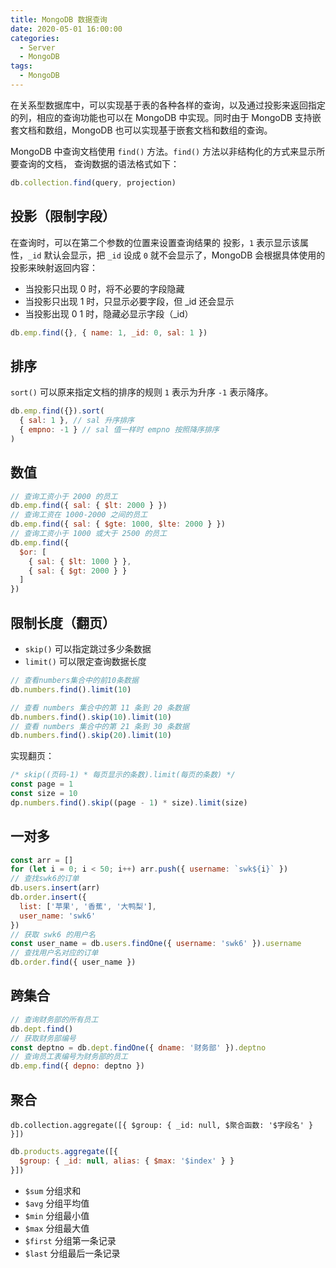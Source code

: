 ```yaml
---
title: MongoDB 数据查询
date: 2020-05-01 16:00:00
categories:
  - Server
  - MongoDB
tags: 
  - MongoDB
---
```


在关系型数据库中，可以实现基于表的各种各样的查询，以及通过投影来返回指定的列，相应的查询功能也可以在 MongoDB 中实现。同时由于 MongoDB 支持嵌套文档和数组，MongoDB 也可以实现基于嵌套文档和数组的查询。

<!-- more -->

MongoDB 中查询文档使用 `find()` 方法。`find()` 方法以非结构化的方式来显示所要查询的文档， 查询数据的语法格式如下：

```js
db.collection.find(query, projection)
```

## 投影（限制字段）

在查询时，可以在第二个参数的位置来设置查询结果的 投影，`1` 表示显示该属性，`_id` 默认会显示，把 `_id` 设成 `0` 就不会显示了，MongoDB 会根据具体使用的投影来映射返回内容：

- 当投影只出现 0 时，将不必要的字段隐藏
- 当投影只出现 1 时，只显示必要字段，但 _id 还会显示
- 当投影出现 0 1 时，隐藏必显示字段（_id）

~~~js
db.emp.find({}, { name: 1, _id: 0, sal: 1 })
~~~

## 排序

`sort()` 可以原来指定文档的排序的规则 `1` 表示为升序 `-1` 表示降序。

~~~js
db.emp.find({}).sort(
  { sal: 1 }, // sal 升序排序
  { empno: -1 } // sal 值一样时 empno 按照降序排序
)
~~~

## 数值

~~~js
// 查询工资小于 2000 的员工
db.emp.find({ sal: { $lt: 2000 } })
// 查询工资在 1000-2000 之间的员工
db.emp.find({ sal: { $gte: 1000, $lte: 2000 } })
// 查询工资小于 1000 或大于 2500 的员工
db.emp.find({
  $or: [
    { sal: { $lt: 1000 } },
    { sal: { $gt: 2000 } }
  ]
})
~~~

## 限制长度（翻页）

- `skip()`  可以指定跳过多少条数据
- `limit()` 可以限定查询数据长度

~~~js
// 查看numbers集合中的前10条数据
db.numbers.find().limit(10)

// 查看 numbers 集合中的第 11 条到 20 条数据
db.numbers.find().skip(10).limit(10)
// 查看 numbers 集合中的第 21 条到 30 条数据
db.numbers.find().skip(20).limit(10)
~~~

实现翻页：

```js
/* skip((页码-1) * 每页显示的条数).limit(每页的条数) */
const page = 1
const size = 10
dp.numbers.find().skip((page - 1) * size).limit(size)
```

## 一对多

~~~js
const arr = []
for (let i = 0; i < 50; i++) arr.push({ username: `swk${i}` })
// 查找swk6的订单
db.users.insert(arr)
db.order.insert({
  list: ['苹果', '香蕉', '大鸭梨'],
  user_name: 'swk6'
})
// 获取 swk6 的用户名
const user_name = db.users.findOne({ username: 'swk6' }).username
// 查找用户名对应的订单
db.order.find({ user_name })
~~~

## 跨集合

~~~js
// 查询财务部的所有员工
db.dept.find()
// 获取财务部编号
const deptno = db.dept.findOne({ dname: '财务部' }).deptno
// 查询员工表编号为财务部的员工
db.emp.find({ depno: deptno })
~~~

## 聚合

`db.collection.aggregate([{ $group: { _id: null, $聚合函数: '$字段名' } }])`

~~~js
db.products.aggregate([{
  $group: { _id: null, alias: { $max: '$index' } }
}])
~~~

- `$sum` 分组求和
- `$avg` 分组平均值
- `$min` 分组最小值
- `$max` 分组最大值
- `$first` 分组第一条记录
- `$last`  分组最后一条记录
